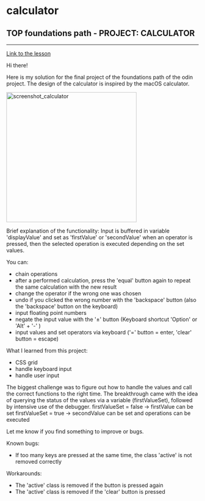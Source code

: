 # calculator
## TOP foundations path - PROJECT: CALCULATOR
---
[Link to the lesson](https://www.theodinproject.com/lessons/foundations-calculator) 

Hi there!

Here is my solution for the final project of the foundations path of the odin project. 
The design of the calculator is inspired by the macOS calculator.

<img width="341" alt="screenshot_calculator" src="https://user-images.githubusercontent.com/94076238/176470121-515843ab-8017-4ff9-93a4-14e841c9510d.png">


Brief explanation of the functionality:
Input is buffered in variable 'displayValue' and set as 'firstValue' or 'secondValue' when an operator is pressed, then the selected operation is executed depending on the set values. 

You can: 
- chain operations
- after a performed calculation, press the 'equal' button again to repeat the same calculation with the new result
- change the operator if the wrong one was chosen
- undo if you clicked the wrong number with the 'backspace' button (also the 'backspace' button on the keyboard)
- input floating point numbers
- negate the input value with the '±' button (Keyboard shortcut 'Option' or 'Alt' + '-' )
- input values and set operators via keyboard ('=' button = enter, 'clear' button = escape)

What I learned from this project:
- CSS grid
- handle keyboard input
- handle user input

The biggest challenge was to figure out how to handle the values and call the correct functions to the right time. 
The breakthrough came with the idea of querying the status of the values via a variable (firstValueSet), followed by intensive use of the debugger. 
firstValueSet = false -> firstValue can be set
firstValueSet = true -> secondValue can be set and operations can be executed

Let me know if you find something to improve or bugs.

Known bugs: 
- If too many keys are pressed at the same time, the class 'active' is not removed correctly

Workarounds: 
- The 'active' class is removed if the button is pressed again
- The 'active' class is removed if the 'clear' button is pressed
